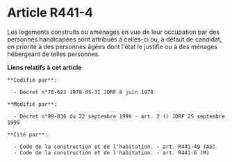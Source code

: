 # Article R441-4

Les logements construits ou aménagés en vue de leur occupation par des personnes handicapées sont attribués à celles-ci ou, à
défaut de candidat, en priorité à des personnes âgées dont l'état le justifie ou à des ménages hébergeant de telles
personnes.

**Liens relatifs à cet article**

	**Codifié par**:

	  - Décret n°78-622 1978-05-31 JORF 8 juin 1978

	**Modifié par**:

	  - Décret n°99-836 du 22 septembre 1999 - art. 2 () JORF 25 septembre 1999

	**Cité par**:

	  - Code de la construction et de l'habitation. - art. R441-49 (Ab)
	  - Code de la construction et de l'habitation. - art. R441-6 (M)

